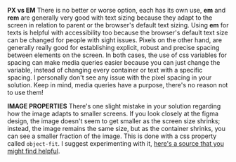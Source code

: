 **PX vs EM**
There is no better or worse option, each has its own use, **em** and **rem** are generally very good with text sizing because they adapt to the screen in relation to parent or the browser's default text sizing. Using **em** for texts is helpful with accessibility too because the browser's default text size can be changed for people with sight issues. Pixels on the other hand, are generally really good for establishing explicit, robust and precise spacing between elements on the screen. In both cases, the use of css variables for spacing can make media queries easier because you can just change the variable, instead of changing every container or text with a specific spacing. I personally don't see any issue with the pixel spacing in your solution. Keep in mind, media queries have a purpose, there's no reason not to use them!

**IMAGE PROPERTIES**
There's one slight mistake in your solution regarding how the image adapts to smaller screens. If you look closely at the figma design, the image doesn't seem to get smaller as the screen size shrinks; instead, the image remains the same size, but as the container shrinks, you can see a smaller fraction of the image. This is done with a css property called `object-fit`. I suggest experimenting with it, [here's a source that you might find helpful](https://www.w3schools.com/css/css3_object-fit.asp).